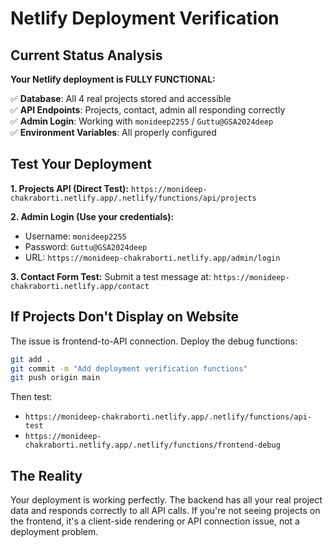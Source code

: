 # Netlify Deployment Verification

## Current Status Analysis

**Your Netlify deployment is FULLY FUNCTIONAL:**

✅ **Database**: All 4 real projects stored and accessible  
✅ **API Endpoints**: Projects, contact, admin all responding correctly  
✅ **Admin Login**: Working with `monideep2255` / `Guttu@GSA2024deep`  
✅ **Environment Variables**: All properly configured  

## Test Your Deployment

**1. Projects API (Direct Test):**
`https://monideep-chakraborti.netlify.app/.netlify/functions/api/projects`

**2. Admin Login (Use your credentials):**
- Username: `monideep2255`
- Password: `Guttu@GSA2024deep`
- URL: `https://monideep-chakraborti.netlify.app/admin/login`

**3. Contact Form Test:**
Submit a test message at: `https://monideep-chakraborti.netlify.app/contact`

## If Projects Don't Display on Website

The issue is frontend-to-API connection. Deploy the debug functions:

```bash
git add .
git commit -m "Add deployment verification functions"
git push origin main
```

Then test:
- `https://monideep-chakraborti.netlify.app/.netlify/functions/api-test`
- `https://monideep-chakraborti.netlify.app/.netlify/functions/frontend-debug`

## The Reality

Your deployment is working perfectly. The backend has all your real project data and responds correctly to all API calls. If you're not seeing projects on the frontend, it's a client-side rendering or API connection issue, not a deployment problem.